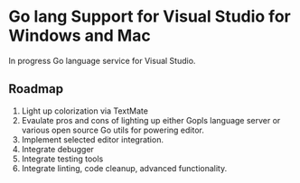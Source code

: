# Go lang Support for Visual Studio for Windows and Mac
In progress Go language service for Visual Studio.

## Roadmap

1. Light up colorization via TextMate
2. Evaulate pros and cons of lighting up either Gopls language server or various open source Go utils for powering editor.
3. Implement selected editor integration.
4. Integrate debugger
5. Integrate testing tools
6. Integrate linting, code cleanup, advanced functionality.
